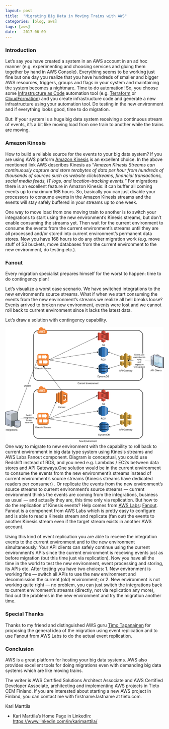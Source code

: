 ```yaml
---
layout:	post
title:	"Migrating Big Data in Moving Trains with AWS"
categories: [blog, aws]
tags: [aws]
date:	2017-06-09
---
```


### Introduction

Let’s say you have created a system in an AWS account in an ad hoc manner (e.g. experimenting and choosing services and gluing them together by hand in AWS Console). Everything seems to be working just fine but one day you realize that you have hundreds of smaller and bigger AWS resources, triggers, groups and flags in your system and maintaining the system becomes a nightmare. Time to do automation! So, you choose some [Infrastructure as Code](https://en.wikipedia.org/wiki/Infrastructure_as_Code) automation tool (e.g. [Terraform](https://www.terraform.io/) or [CloudFormation](https://aws.amazon.com/cloudformation/)) and you create infrastructure code and generate a new infrastructure using your automation tool. Do testing in the new environment and if everything looks good, time to do migration.

But: If your system is a huge big data system receiving a continuous stream of events, it’s a bit like moving load from one train to another while the trains are moving.

### **Amazon Kinesis**

How to build a reliable source for the events to your big data system? If you are using AWS platform [Amazon Kinesis](https://aws.amazon.com/kinesis/) is an excellent choice. In the above mentioned link AWS describes Kinesis as “*Amazon Kinesis Streams can continuously capture and store terabytes of data per hour from hundreds of thousands of sources such as website clickstreams, financial transactions, social media feeds, IT logs, and location-tracking events.*” For migrations there is an excellent feature in Amazon Kinesis: it can buffer all coming events up to maximum 168 hours. So, basically you can just disable your processors to consume events in the Amazon Kinesis streams and the events will stay safely buffered in your streams up to one week.

One way to move load from one moving train to another is to switch your integrations to start using the new environment’s Kinesis streams, but don’t enable consuming the streams yet. Then wait for the current environment to consume the events from the current environment’s streams until they are all processed and/or stored into current environment’s permanent data stores. Now you have 168 hours to do any other migration work (e.g. move stuff of S3 buckets, move databases from the current environment to the new environment, do testing etc.).

### **Fanout**

Every migration specialist prepares himself for the worst to happen: time to do contingency plan!

Let’s visualize a worst case scenario. We have switched integrations to the new environment’s source streams. What if when we start consuming the events from the new environment’s streams we realize all hell breaks loose? Events arrived to broken new environment, events were lost and we cannot roll back to current environment since it lacks the latest data.

Let’s draw a solution with contingency capability.

![](/img/1*OWWxTNZdUDMj59PwCOt0hQ.png)One way to migrate to new environment with the capability to roll back to current environment in big data type system using Kinesis streams and AWS Labs Fanout component. Diagram is conceptual, you could use Redshift instead of RDS, and you need e.g. Lambdas / EC2s between data stores and API Gateways.One solution would be in the current environment to consume the events from the new environment’s streams instead of current environment’s source streams (Kinesis streams have dedicated readers per consumer) . Or replicate the events from the new environment’s source streams to current environment’s source streams — current environment thinks the events are coming from the integrations, business as usual — and actually they are, this time only via replication. But how to do the replication of Kinesis events? Help comes from [AWS Labs](https://github.com/awslabs): [Fanout](https://github.com/awslabs/aws-lambda-fanout). Fanout is a component from AWS Labs which is pretty easy to configure and is able to read a Kinesis stream and replicate (fan out) the events to another Kinesis stream even if the target stream exists in another AWS account.

Using this kind of event replication you are able to receive the integration events to the current environment and to the new environment simultaneously. Your API clients can safely continue using the current environment’s APIs since the current environment is receiving events just as before migration (but this time just via replication). Now you have all the time in the world to test the new environment, event processing and storing, its APIs etc. After testing you have two choices: 1. New environment is working fine — switch all APIs to use the new environment and decommission the current (old) environment; or 2. New environment is not working quite right — no problem, you can just switch the integrations back to current environment’s streams (directly, not via replication any more), find out the problems in the new environment and try the migration another time.

### **Special Thanks**

Thanks to my friend and distinguished AWS guru [Timo Tapanainen](https://www.linkedin.com/in/timo-tapanainen/) for proposing the general idea of the migration using event replication and to use Fanout from AWS Labs to do the actual event replication.

### Conclusion

AWS is a great platform for hosting your big data systems. AWS also provides excellent tools for doing migrations even with demanding big data systems which are like moving trains.

The writer is AWS Certified Solutions Architect Associate and AWS Certified Developer Associate, architecting and implementing AWS projects in Tieto CEM Finland. If you are interested about starting a new AWS project in Finland, you can contact me with firstname.lastname at tieto.com.

Kari Marttila

* Kari Marttila’s Home Page in LinkedIn: <https://www.linkedin.com/in/karimarttila/>
  